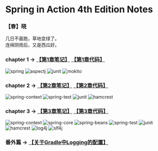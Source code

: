 # Spring in Action 4th Edition Notes

### 【春】晓
几日不晨跑，草地变绿了。
</br>
连绵阴雨后，又是西瓜好。

### chapter 1 -> [【第1章笔记】](https://github.com/helloShen/spring-in-action-4th-edition-demo/blob/master/ch01/README.md) [【第1章代码】](https://github.com/helloShen/spring-in-action-4th-edition-demo/tree/master/ch01)
![spring](https://img.shields.io/badge/spring--context-5.1.6-brightgreen.svg) ![aspectj](https://img.shields.io/badge/aspectjweaver-1.9.3-brightgreen.svg) ![junit](https://img.shields.io/badge/junit-4.12-brightgreen.svg) ![mokito](https://img.shields.io/badge/mokito--core-2.23.4-brightgreen.svg)

### chapter 2 -> [【第2章笔记】](https://github.com/helloShen/spring-in-action-4th-edition-demo/blob/master/ch02/README.md) [【第2章代码】](https://github.com/helloShen/spring-in-action-4th-edition-demo/tree/master/ch02)
![spring-context](https://img.shields.io/badge/spring--context-5.1.6-brightgreen.svg) ![spring-test](https://img.shields.io/badge/spring--test-5.1.6-brightgreen.svg) ![junit](https://img.shields.io/badge/junit-4.12-brightgreen.svg) ![hamcrest](https://img.shields.io/badge/hamcrest--all-1.3-brightgreen.svg)

### chapter 3 -> [【第3章笔记】](https://github.com/helloShen/spring-in-action-4th-edition-demo/blob/master/ch03/README.md) [【第3章代码】](https://github.com/helloShen/spring-in-action-4th-edition-demo/tree/master/ch03)
![spring-context](https://img.shields.io/badge/spring--context-5.1.6-brightgreen.svg) ![spring-core](https://img.shields.io/badge/spring--core-5.1.6-brightgreen.svg) ![spring-beans](https://img.shields.io/badge/spring--beans-5.1.6-brightgreen.svg) ![spring-test](https://img.shields.io/badge/spring--test-5.1.6-brightgreen.svg) ![junit](https://img.shields.io/badge/junit-4.12-brightgreen.svg) ![hamcrest](https://img.shields.io/badge/hamcrest--all-1.3-brightgreen.svg) ![log4j](https://img.shields.io/badge/log4j-1.2.17-brightgreen.svg) ![slf4j](https://img.shields.io/badge/slf4j-1.7.26-brightgreen.svg)


### 番外篇 -> [【关于Gradle中Logging的配置】](https://github.com/helloShen/spring-in-action-4th-edition-demo/blob/master/ch03/logging-in-gradle.md)
